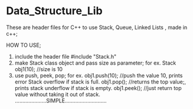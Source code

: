 # Data_Structure_Lib
These are header files for C++ to use Stack, Queue, Linked Lists , made in c++;


HOW TO USE;
1.  include the header file   #include "Stack.h"
2.  make Stack class object and pass size as parameter; 
    for ex. Stack obj1(10);   //size is 10
3. use push, peek, pop;
    for ex. obj1.push(10);
    //push the value 10, prints error Stack overflow if stack is full.
            obj1.pop(); 
    //returns the top value;, prints stack underflow if stack is empty.
            obj1.peek(); 
    //just return top value without taking it out of stack.
          .....................SIMPLE............................
            
  
